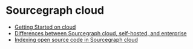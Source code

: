 # Sourcegraph cloud

- [Getting Started on cloud](getting_started_on_cloud.md)
- [Differences between Sourcegraph cloud, self-hosted, and enterprise](cloud_ent_on-prem_comparison.md)
- [Indexing open source code in Sourcegraph cloud](cloud/indexing_open_source_code.md)

